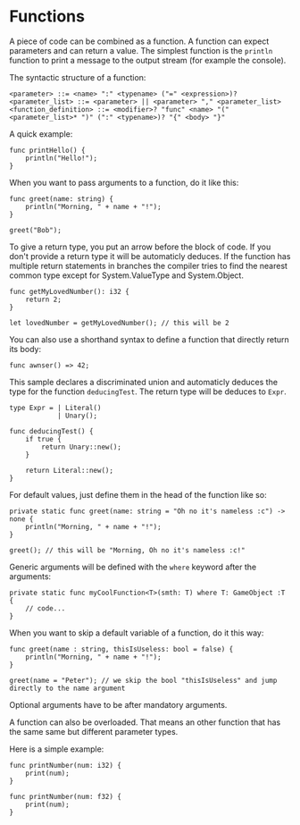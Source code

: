 # Functions


A piece of code can be combined as a function. A function can expect parameters and can return a value. The simplest function is the `println` function to print a message to the output stream (for example the console).

The syntactic structure of a function:
```ebnf
<parameter> ::= <name> ":" <typename> ("=" <expression>)?
<parameter_list> ::= <parameter> || <parameter> "," <parameter_list>
<function_definition> ::= <modifier>? "func" <name> "(" <parameter_list>* ")" (":" <typename>)? "{" <body> "}"
```

A quick example:
```back
func printHello() {
    println("Hello!");
}
```

When you want to pass arguments to a function, do it like this:

```back
func greet(name: string) {
    println("Morning, " + name + "!");
}

greet("Bob");
```

To give a return type, you put an arrow before the block of code. If you don't provide a return type it will be automaticly deduces. If the function has multiple return statements in branches the compiler tries to find the nearest common type except for System.ValueType and System.Object.

```back
func getMyLovedNumber(): i32 {
    return 2;
}

let lovedNumber = getMyLovedNumber(); // this will be 2
```

You can also use a shorthand syntax to define a function that directly return its body:

```back
func awnser() => 42;
```


This sample declares a discriminated union and automaticly deduces the type for the function `deducingTest`. The return type will be deduces to `Expr`.
```back
type Expr = | Literal()
            | Unary();

func deducingTest() {
    if true {
        return Unary::new();
    }
    
    return Literal::new();
}
```


For default values, just define them in the head of the function like so:

```back
private static func greet(name: string = "Oh no it's nameless :c") -> none {
    println("Morning, " + name + "!"); 
}

greet(); // this will be "Morning, Oh no it's nameless :c!"
```

Generic arguments will be defined with the `where` keyword after the arguments:

```back
private static func myCoolFunction<T>(smth: T) where T: GameObject :T {
    // code...
}
```

When you want to skip a default variable of a function, do it this way:

```back
func greet(name : string, thisIsUseless: bool = false) {
    println("Morning, " + name + "!"); 
}

greet(name = "Peter"); // we skip the bool "thisIsUseless" and jump directly to the name argument
```

Optional arguments have to be after mandatory arguments.

A function can also be overloaded. That means an other function that has the same same but different parameter types.

Here is a simple example:

```back
func printNumber(num: i32) {
    print(num);
}

func printNumber(num: f32) {
    print(num);
}

```
